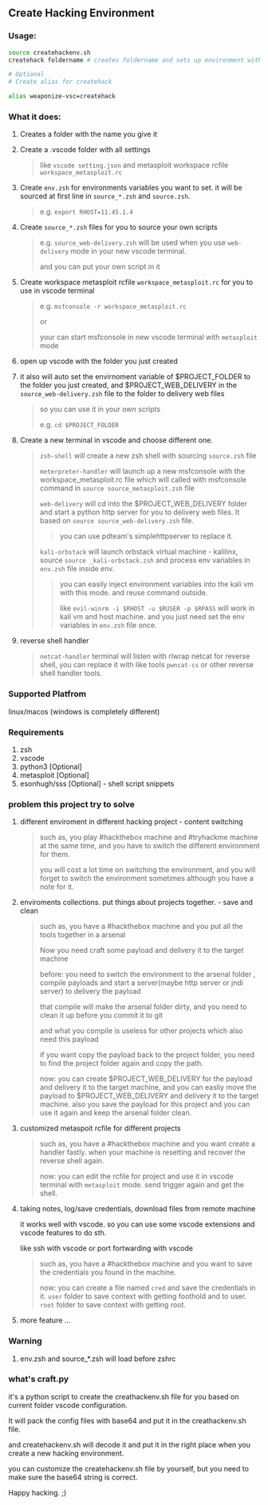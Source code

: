 ## Create Hacking Environment

### Usage:

```zsh
source createhackenv.sh
createhack foldername # creates foldername and sets up environment with vscode automatically

# Optional
# Create alias for createhack

alias weaponize-vsc=createhack
```

### What it does:

1. Creates a folder with the name you give it

2. Create a .vscode folder with all settings 

    > like `vscode setting.json` and metasploit workspace rcfile `workspace_metasploit.rc`

3. Create `env.zsh` for environments variables you want to set. it will be sourced at first line in `source_*.zsh` and `source.zsh`.

    > e.g. `export RHOST=11.45.1.4`

4. Create `source_*.zsh` files for you to source your own scripts

    > e.g. `source_web-delivery.zsh` will be used when you use `web-delivery` mode in your new vscode terminal. 
    > 
    > and you can put your own script in it

5. Create workspace metasploit rcfile `workspace_metasploit.rc` for you to use in vscode terminal

    > e.g. `msfconsole -r workspace_metasploit.rc` 
    >
    > or
    > 
    > your can start msfconsole in new vscode terminal with `metasploit` mode

6. open up vscode with the folder you just created

7. it also will auto set the envirnoment variable of $PROJECT_FOLDER to the folder you just created, and $PROJECT_WEB_DELIVERY in the `source_web-delivery.zsh` file to the folder to delivery web files

    > so you can use it in your own scripts
    > 
    > e.g. `cd $PROJECT_FOLDER`

8. Create a new terminal in vscode and choose different one.

    > `zsh-shell` will create a new zsh shell with sourcing `source.zsh` file
    > 
    > `meterpreter-handler` will launch up a new msfconsole with the workspace_metasploit.rc file which will called with msfconsole command in `source source_metasploit.zsh` file
    >
    > `web-delivery` will cd into the $PROJECT_WEB_DELIVERY folder and start a python http server for you to delivery web files. It based on `source source_web-delivery.zsh` file. 
    >   > you can use pdteam's simplehttpserver to replace it.
    >
    > `kali-orbstack` will launch orbstack virtual machine - kalilinx, source `source _kali-orbstack.zsh` and process env variables in `env.zsh` file inside env.
    > 
    >   > you can easily inject environment variables into the kali vm with this mode. and reuse command outside.
    >   > 
    >   > like `evil-winrm -i $RHOST -u $RUSER -p $RPASS` will work in kali vm and host machine. and you just need set the env variables in `env.zsh` file once.

9. reverse shell handler
    
    >  `netcat-handler` terminal will listen with rlwrap netcat for reverse shell, you can replace it with like tools `pwncat-cs` or other reverse shell handler tools.


### Supported Platfrom 

linux/macos (windows is completely different)

### Requirements

1. zsh
2. vscode
3. python3 \[Optional\]
4. metasploit \[Optional\]
5. esonhugh/sss \[Optional\] - shell script snippets

### problem this project try to solve

1. different enviroment in different hacking project - content switching

    > such as, you play #hackthebox machine and #tryhackme machine at the same time, and you have to switch the different environment for them.
    > 
    > you will cost a lot time on switching the environment, and you will forget to switch the environment sometimes although you have a note for it.

2. enviroments collections. put things about projects together. - save and clean

    > such as, you have a #hackthebox machine and you put all the tools together in a arsenal
    > 
    > Now you need craft some payload and delivery it to the target machine
    > 
    > before: you need to switch the environment to the arsenal folder , compile payloads and start a server(maybe http server or jndi server) to delivery the payload
    > 
    > that compile will make the arsenal folder dirty, and you need to clean it up before you commit it to git
    > 
    > and what you compile is useless for other projects which also need this payload
    >
    > if you want copy the payload back to the project folder, you need to find the project folder again and copy the path.
    >
    > now: you can create $PROJECT_WEB_DELIVERY for the payload and delivery it to the target machine, and you can easliy move the payload to $PROJECT_WEB_DELIVERY and delivery it to the target machine. also you save the payload for this project and you can use it again and keep the arsenal folder clean.

3. customized metaspoit rcfile for different projects

    > such as, you have a #hackthebox machine and you want create a handler fastly. when your machine is resetting and recover the reverse shell again.
    > 
    > now: you can edit the rcfile for project and use it in vscode terminal with `metasploit` mode. send trigger again and get the shell.

4. taking notes, log/save credentials, download files from remote machine 

    it works well with vscode. so you can use some vscode extensions and vscode features to do sth.

    like ssh with vscode or port fortwarding with vscode

    > such as, you have a #hackthebox machine and you want to save the credentials you found in the machine.
    > 
    > now: you can create a file named `cred` and save the credentials in it. `user` folder to save context with getting foothold and to user. `root` folder to save context with getting root.
    > 

5. more feature ...

### Warning

1. env.zsh and source_*.zsh will load before zshrc


### what's craft.py

it's a python script to create the creathackenv.sh file for you based on current folder vscode configuration.

It will pack the config files with base64 and put it in the creathackenv.sh file.

and createhackenv.sh will decode it and put it in the right place when you create a new hacking environment.

you can customize the createhackenv.sh file by yourself, but you need to make sure the base64 string is correct.

Happy hacking. ;)
